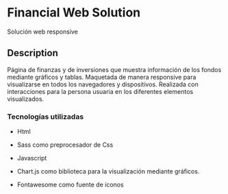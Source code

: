 # Financial Web Solution

Solución web responsive

## Description

Página de finanzas y de inversiones que muestra información de los fondos mediante gráficos y tablas.
Maquetada de manera responsive para visualizarse en todos los navegadores y dispositivos.
Realizada con interacciones para la persona usuaria en los diferentes elementos visualizados.

### Tecnologías utilizadas

- Html
- Sass como preprocesador de Css
- Javascript

- Chart.js como biblioteca para la visualización mediante gráficos.
- Fontawesome como fuente de iconos
